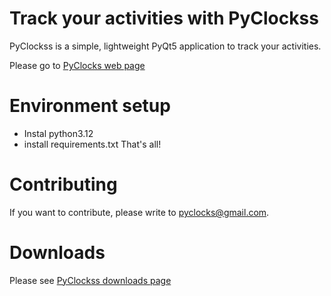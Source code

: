 # Track your activities with PyClockss
PyClockss is a simple, lightweight PyQt5 application to track your activities.

Please go to [PyClocks web page](https://milessic.github.io/pyClockss/downloads/)

# Environment setup
 - Instal python3.12
 - install requirements.txt
 That's all!

# Contributing
If you want to contribute, please write to pyclocks@gmail.com.

# Downloads
Please see [PyClockss downloads page](https://milessic.github.io/pyClocks/downloads/)

